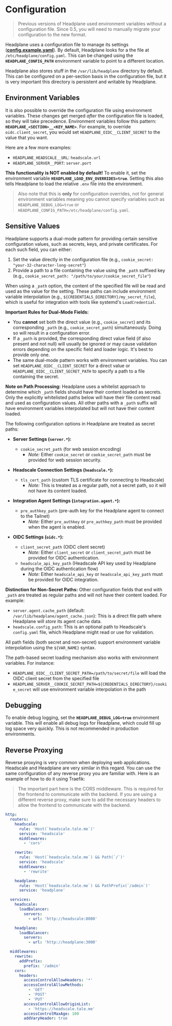 # Configuration
> Previous versions of Headplane used environment variables without a configuration file.
> Since 0.5, you will need to manually migrate your configuration to the new format.

Headplane uses a configuration file to manage its settings
([**config.example.yaml**](../config.example.yaml)). By default, Headplane looks
for a the file at `/etc/headplane/config.yaml`. This can be changed using the
**`HEADPLANE_CONFIG_PATH`** environment variable to point to a different location.

Headplane also stores stuff in the `/var/lib/headplane` directory by default.
This can be configured on a per-section basis in the configuration file, but
it is very important this directory is persistent and writable by Headplane.

## Environment Variables
It is also possible to override the configuration file using environment variables.
These changes get merged *after* the configuration file is loaded, so they will take precedence.
Environment variables follow this pattern: **`HEADPLANE_<SECTION>__<KEY_NAME>`**.
For example, to override `oidc.client_secret`, you would set `HEADPLANE_OIDC__CLIENT_SECRET`
to the value that you want.

Here are a few more examples:

- `HEADPLANE_HEADSCALE__URL`: `headscale.url`
- `HEADPLANE_SERVER__PORT`: `server.port`

**This functionality is NOT enabled by default!**
To enable it, set the environment variable **`HEADPLANE_LOAD_ENV_OVERRIDES=true`**.
Setting this also tells Headplane to load the relative `.env` file into the environment.
> Also note that this is **only** for configuration overrides, not for general
> environment variables meaning you cannot specify variables such as
> `HEADPLANE_DEBUG_LOG=true` or `HEADPLANE_CONFIG_PATH=/etc/headplane/config.yaml`.

## Sensitive Values
Headplane supports a dual-mode pattern for providing certain sensitive configuration values, such as secrets, keys, and private certificates. For each such field, you can either:

1. Set the value directly in the configuration file (e.g., `cookie_secret: "your-32-character-long-secret"`)
2. Provide a path to a file containing the value using the `_path` suffixed key (e.g., `cookie_secret_path: "/path/to/your/cookie_secret_file"`)

When using a `_path` option, the content of the specified file will be read and used as the value for the setting. These paths can include environment variable interpolation (e.g., `${CREDENTIALS_DIRECTORY}/my_secret_file`), which is useful for integration with tools like systemd's `LoadCredential`.

**Important Rules for Dual-Mode Fields:**
- You **cannot** set both the direct value (e.g., `cookie_secret`) and its corresponding `_path` (e.g., `cookie_secret_path`) simultaneously. Doing so will result in a configuration error.
- If a `_path` is provided, the corresponding direct value field (if also present and not null) will usually be ignored or may cause validation errors depending on the specific field and loader logic. It's best to provide only one.
- The same dual-mode pattern works with environment variables. You can set `HEADPLANE_OIDC__CLIENT_SECRET` for a direct value or `HEADPLANE_OIDC__CLIENT_SECRET_PATH` to specify a path to a file containing the secret.

**Note on Path Processing:**
Headplane uses a whitelist approach to determine which `_path` fields should have their content loaded as secrets. Only the explicitly whitelisted paths below will have their file content read and used as configuration values. All other paths with a `_path` suffix will have environment variables interpolated but will not have their content loaded.

The following configuration options in Headplane are treated as secret paths:

- **Server Settings (`server.*`):**
  - `cookie_secret_path` (for web session encoding)
    - *Note:* Either `cookie_secret` or `cookie_secret_path` must be provided for web session security.

- **Headscale Connection Settings (`headscale.*`):**
  - `tls_cert_path` (custom TLS certificate for connecting to Headscale)
    - *Note:* This is treated as a regular path, not a secret path, so it will not have its content loaded.

- **Integration Agent Settings (`integration.agent.*`):**
  - `pre_authkey_path` (pre-auth key for the Headplane agent to connect to the Tailnet)
    - *Note:* Either `pre_authkey` or `pre_authkey_path` must be provided when the agent is enabled.

- **OIDC Settings (`oidc.*`):**
  - `client_secret_path` (OIDC client secret)
    - *Note:* Either `client_secret` or `client_secret_path` must be provided for OIDC authentication.
  - `headscale_api_key_path` (Headscale API key used by Headplane during the OIDC authentication flow)
    - *Note:* Either `headscale_api_key` or `headscale_api_key_path` must be provided for OIDC integration.

**Distinction for Non-Secret Paths:**
Other configuration fields that end with `_path` are treated as regular paths and will not have their content loaded. For example:
- `server.agent.cache_path` (default: `/var/lib/headplane/agent_cache.json`): This is a direct file path where Headplane will *store* its agent cache data.
- `headscale.config_path`: This is an optional path to Headscale's `config.yaml` file, which Headplane might read or use for validation.

All path fields (both secret and non-secret) support environment variable interpolation using the `${VAR_NAME}` syntax.

The path-based secret loading mechanism also works with environment variables. For instance:
- `HEADPLANE_OIDC__CLIENT_SECRET_PATH=/path/to/secret/file` will load the OIDC client secret from the specified file
- `HEADPLANE_SERVER__COOKIE_SECRET_PATH=${CREDENTIALS_DIRECTORY}/cookie_secret` will use environment variable interpolation in the path

## Debugging
To enable debug logging, set the **`HEADPLANE_DEBUG_LOG=true`** environment variable.
This will enable all debug logs for Headplane, which could fill up log space very quickly.
This is not recommended in production environments.

## Reverse Proxying
Reverse proxying is very common when deploying web applications. Headscale and
Headplane are very similar in this regard. You can use the same configuration
of any reverse proxy you are familiar with. Here is an example of how to do it
using Traefik:

> The important part here is the CORS middleware. This is required for the
> frontend to communicate with the backend. If you are using a different reverse
> proxy, make sure to add the necessary headers to allow the frontend to communicate
> with the backend.

```yaml
http:
  routers:
    headscale:
      rule: 'Host(`headscale.tale.me`)'
      service: 'headscale'
      middlewares:
        - 'cors'

    rewrite:
      rule: 'Host(`headscale.tale.me`) && Path(`/`)'
      service: 'headscale'
      middlewares:
        - 'rewrite'

    headplane:
      rule: 'Host(`headscale.tale.me`) && PathPrefix(`/admin`)'
      service: 'headplane'

  services:
    headscale:
      loadBalancer:
        servers:
          - url: 'http://headscale:8080'

    headplane:
      loadBalancer:
        servers:
          - url: 'http://headplane:3000'

  middlewares:
    rewrite:
      addPrefix:
        prefix: '/admin'
    cors:
      headers:
        accessControlAllowHeaders: '*'
        accessControlAllowMethods:
          - 'GET'
          - 'POST'
          - 'PUT'
        accessControlAllowOriginList:
          - 'https://headscale.tale.me'
        accessControlMaxAge: 100
        addVaryHeader: true

